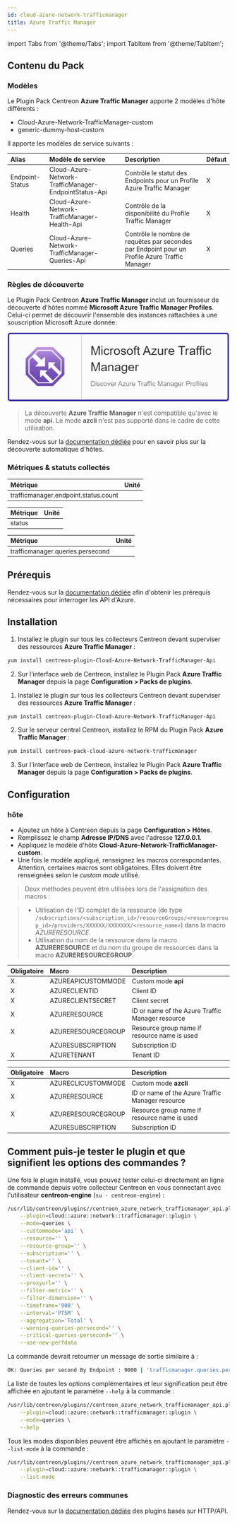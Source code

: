 ```yaml
---
id: cloud-azure-network-trafficmanager
title: Azure Traffic Manager
---
```

import Tabs from '@theme/Tabs';
import TabItem from '@theme/TabItem';


## Contenu du Pack

### Modèles

Le Plugin Pack Centreon **Azure Traffic Manager** apporte 2 modèles d'hôte différents :

* Cloud-Azure-Network-TrafficManager-custom
* generic-dummy-host-custom

Il apporte les modèles de service suivants :

| Alias           | Modèle de service                                     | Description                                                                                    | Défaut |
|:----------------|:------------------------------------------------------|:-----------------------------------------------------------------------------------------------|:-------|
| Endpoint-Status | Cloud-Azure-Network-TrafficManager-EndpointStatus-Api | Contrôle le statut des Endpoints pour un Profile Azure Traffic Manager                         | X      |
| Health          | Cloud-Azure-Network-TrafficManager-Health-Api         | Contrôle de la disponibilité du Profile Traffic Manager                                        | X      |
| Queries         | Cloud-Azure-Network-TrafficManager-Queries-Api        | Contrôle le nombre de requêtes par secondes par Endpoint pour un Profile Azure Traffic Manager | X      |

### Règles de découverte

Le Plugin Pack Centreon **Azure Traffic Manager** inclut un fournisseur de découverte
d'hôtes nommé **Microsoft Azure Traffic Manager Profiles**. Celui-ci permet de découvrir l'ensemble des instances
rattachées à une souscription Microsoft Azure donnée:

![image](../../../assets/integrations/plugin-packs/procedures/cloud-azure-network-trafficmanager-provider.png)

> La découverte **Azure Traffic Manager** n'est compatible qu'avec le mode **api**. Le mode **azcli** n'est pas supporté dans le cadre
> de cette utilisation.

Rendez-vous sur la [documentation dédiée](/docs/monitoring/discovery/hosts-discovery)
pour en savoir plus sur la découverte automatique d'hôtes.

### Métriques & statuts collectés

<Tabs groupId="sync">
<TabItem value="Endpoint-Status" label="Endpoint-Status">

| Métrique                             | Unité |
|:-------------------------------------|:------|
| trafficmanager.endpoint.status.count |       |

</TabItem>
<TabItem value="Health" label="Health">

| Métrique    | Unité |
|:------------|:------|
| status      |       |

</TabItem>
<TabItem value="Queries" label="Queries">

| Métrique                         | Unité |
|:---------------------------------|:------|
| trafficmanager.queries.persecond |       |

</TabItem>
</Tabs>

## Prérequis

Rendez-vous sur la [documentation dédiée](../getting-started/how-to-guides/azure-credential-configuration.md) afin d'obtenir les prérequis nécessaires pour interroger les API d'Azure.

## Installation

<Tabs groupId="sync">
<TabItem value="Online License" label="Online License">

1. Installez le plugin sur tous les collecteurs Centreon devant superviser des ressources **Azure Traffic Manager** :

```bash
yum install centreon-plugin-Cloud-Azure-Network-TrafficManager-Api
```

2. Sur l'interface web de Centreon, installez le Plugin Pack **Azure Traffic Manager** depuis la page **Configuration > Packs de plugins**.

</TabItem>
<TabItem value="Offline License" label="Offline License">

1. Installez le plugin sur tous les collecteurs Centreon devant superviser des ressources **Azure Traffic Manager** :

```bash
yum install centreon-plugin-Cloud-Azure-Network-TrafficManager-Api
```

2. Sur le serveur central Centreon, installez le RPM du Plugin Pack **Azure Traffic Manager** :

```bash
yum install centreon-pack-cloud-azure-network-trafficmanager
```

3. Sur l'interface web de Centreon, installez le Plugin Pack **Azure Traffic Manager** depuis la page **Configuration > Packs de plugins**.

</TabItem>
</Tabs>

## Configuration

### hôte

* Ajoutez un hôte à Centreon depuis la page **Configuration > Hôtes**.
* Remplissez le champ **Adresse IP/DNS** avec l'adresse **127.0.0.1**.
* Appliquez le modèle d'hôte **Cloud-Azure-Network-TrafficManager-custom**.
* Une fois le modèle appliqué, renseignez les macros correspondantes. Attention, certaines macros sont obligatoires. Elles doivent être renseignées selon le *custom mode* utilisé.

> Deux méthodes peuvent être utilisées lors de l'assignation des macros :

>
> * Utilisation de l'ID complet de la ressource (de type `/subscriptions/<subscription_id>/resourceGroups/<resourcegroup_id>/providers/XXXXXX/XXXXXXX/<resource_name>`) dans la macro *AZURERESOURCE*.
> * Utilisation du nom de la ressource dans la macro **AZURERESOURCE** et du nom du groupe de ressources dans la macro **AZURERESOURCEGROUP**.

<Tabs groupId="sync">
<TabItem value="Azure Monitor API" label="Azure Monitor API">

| Obligatoire | Macro              | Description                                      |
|:------------|:-------------------|:-------------------------------------------------|
| X           | AZUREAPICUSTOMMODE | Custom mode **api**                              |
| X           | AZURECLIENTID      | Client ID                                        |
| X           | AZURECLIENTSECRET  | Client secret                                    |
| X           | AZURERESOURCE      | ID or name of the Azure Traffic Manager resource |
| X           | AZURERESOURCEGROUP | Resource group name if resource name is used     |
|             | AZURESUBSCRIPTION  | Subscription ID                                  |
| X           | AZURETENANT        | Tenant ID                                        |

</TabItem>
<TabItem value="Azure AZ CLI" label="Azure AZ CLI">

| Obligatoire | Macro              | Description                                      |
|:------------|:-------------------|:-------------------------------------------------|
| X           | AZURECLICUSTOMMODE | Custom mode **azcli**                            |
| X           | AZURERESOURCE      | ID or name of the Azure Traffic Manager resource |
| X           | AZURERESOURCEGROUP | Resource group name if resource name is used     |
|             | AZURESUBSCRIPTION  | Subscription ID                                  |

</TabItem>
</Tabs>

## Comment puis-je tester le plugin et que signifient les options des commandes ?

Une fois le plugin installé, vous pouvez tester celui-ci directement en ligne
de commande depuis votre collecteur Centreon en vous connectant avec
l'utilisateur **centreon-engine** (`su - centreon-engine`) :

```bash
/usr/lib/centreon/plugins//centreon_azure_network_trafficmanager_api.pl \
    --plugin=cloud::azure::network::trafficmanager::plugin \
    --mode=queries \
    --custommode='api' \
    --resource='' \
    --resource-group='' \
    --subscription='' \
    --tenant='' \
    --client-id='' \
    --client-secret='' \
    --proxyurl='' \
    --filter-metric='' \
    --filter-dimension='' \
    --timeframe='900' \
    --interval='PT5M' \
    --aggregation='Total' \
    --warning-queries-persecond='' \
    --critical-queries-persecond='' \
    --use-new-perfdata
```

La commande devrait retourner un message de sortie similaire à :

```bash
OK: Queries per second By Endpoint : 9000 | 'trafficmanager.queries.persecond'=9000;;;0; 
```

La liste de toutes les options complémentaires et leur signification peut être
affichée en ajoutant le paramètre `--help` à la commande :

```bash
/usr/lib/centreon/plugins//centreon_azure_network_trafficmanager_api.pl \
    --plugin=cloud::azure::network::trafficmanager::plugin \
    --mode=queries \
    --help
```

Tous les modes disponibles peuvent être affichés en ajoutant le paramètre
`--list-mode` à la commande :

```bash
/usr/lib/centreon/plugins//centreon_azure_network_trafficmanager_api.pl \
    --plugin=cloud::azure::network::trafficmanager::plugin \
    --list-mode
```

### Diagnostic des erreurs communes

Rendez-vous sur la [documentation dédiée](../getting-started/how-to-guides/troubleshooting-plugins.md#http-and-api-checks)
des plugins basés sur HTTP/API.